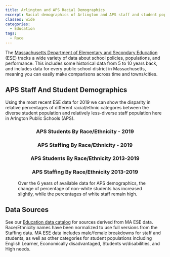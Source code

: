 ```yaml
---
title: Arlington and APS Racial Demographics
excerpt: Racial demographics of Arlington and APS staff and student populations. 
classes: wide
categories:
  - Education
tags:
  - Race
---
```


The [Massachusetts Department of Elementary and Secondary Education](https://www.doe.mass.edu/) (ESE) tracks a wide variety of data about school policies, populations, and performance.  This includes some historical data from 5 to 10 years back, and includes data for every public school district in Massachusetts, meaning you can easily make comparisons across time and towns/cities.

## APS Staff And Student Demographics

Using the most recent ESE data for 2019 we can show the disparity in relative percentages of different racial/ethnic categores between the diverse student population and relatively less-diverse staff population here in Arlngton Public Schools (APS).  

<figure class="half">
  <div class='chartfigure'>
    <h3 style='text-align: center;'>APS Students By Race/Ethnicity - 2019</h3>
    <div id="arl-students-2019"></div>
  </div>
  <div class='chartfigure'>
    <h3 style='text-align: center;'>APS Staffing By Race/Ethnicity - 2019</h3>
    <div id="arl-staff-2019"></div>
  </div>
</figure>

<figure class="half">
  <div class='chartfigure'>
    <h3 style='text-align: center;'>APS Students By Race/Ethnicity 2013-2019</h3>
    <div id="arl-students-hist"></div>
  </div>
  <div class='chartfigure'>
    <h3 style='text-align: center;'>APS Staffing By Race/Ethnicity 2013-2019</h3>
    <div id="arl-staff-hist"></div>
  </div>
  <figcaption>Over the 6 years of available data for APS demographics, the change of percentage of non-white students has increased slightly, while the percentages of white staff remain high.</figcaption>
</figure>

## Data Sources

See our [Education data catalog](/catalog#datasets-about-schools) for sources derived from MA ESE data.  Race/Ethnicity names have been normalized to use full versions from the Staffing data.  MA ESE data includes male/female breakdowns for staff and students, as well as other categories for student populations including English Learner, Economically disadvantaged, Students w/disabilities, and High needs.


<!-- Load d3/c3 tools and our visualizations -->
<link href="/assets/css/c3.css" rel="stylesheet">
<script src="/assets/js/d3.min.js" charset="utf-8"></script>
<script src="/assets/js/c3.min.js"></script>
<script src="/assets/js/dataread.js"></script>
<script>
// Reformat /data/education/MADOE-StaffingData.csv and MADOE-StudentDiscipline.csv to make charts simpler
// Headers to output in order (sort descending by APS Student population)
// Ensure colors are identical across charts
const colors = {
  'White': 'red',
  'Asian': 'orange',
  'Multi-Race, Non-Hispanic': 'yellow',
  'Hispanic/Latino': 'green',
  'African American': 'blue',
  'Native Hawaiian, Pacific Islander': 'indigo',
  'Native American': 'violet'
}
const donutTitle = 'Demographics (2019)'
// Build current donut charts
addDonutChart('#arl-students-2019', [
    ['White', '70.44'],
    ['Asian', '13.21'],
    ['Multi-Race, Non-Hispanic', '6.33'],
    ['Hispanic/Latino', '6.28'],
    ['African American', '3.54'],
    ['Native Hawaiian, Pacific Islander', '0.13'],
    ['Native American', '0.07']
  ], donutTitle, colors)
addDonutChart('#arl-staff-2019', [
    ['White', '92.17'],
    ['Asian', '2.24'],
    ['Multi-Race, Non-Hispanic', '1.17'],
    ['Hispanic/Latino', '2.60'],
    ['African American', '1.69'],
    ['Native Hawaiian, Pacific Islander', '0.13'],
    ['Native American', '0.00']
  ], donutTitle, colors)

// Build historical timeseries charts
const yopts = {
  max: 1,
  min: 0.50, // Make differences more obvious
  padding: {
    top: 0,
    bottom: 0
  },
  tick: {
    format: d3.format('.0000%')
  }
}
addTimeseriesPercentChart('#arl-students-hist', [
  // Arbitrarily use end of school year, since c3.js doesn't like plain years as timeseries data
  ['Date', '2019-06-30', '2018-06-30', '2017-06-30', '2016-06-30', '2015-06-30', '2014-06-30', '2013-06-30'],
  ['White', '0.7044', '0.7111', '0.725', '0.7373', '0.7398', '0.7568', '0.7629'],
  ['Asian', '0.1321', '0.128', '0.127', '0.1183', '0.1165', '0.1107', '0.11'],
  ['Multi-Race, Non-Hispanic', '0.0633', '0.0534', '0.0436', '0.0462', '0.0452', '0.0403', '0.0383'],
  ['Hispanic/Latino', '0.0628', '0.0665', '0.0634', '0.0575', '0.0579', '0.0529', '0.0531'],
  ['African American', '0.0354', '0.0386', '0.0384', '0.038', '0.0384', '0.0374', '0.0341'],
  ['Native Hawaiian, Pacific Islander', '0.0013', '0.0017', '0.0019', '0.002', '0.0015', '0.0016', '0.0012'],
  ['Native American', '0.0007', '0.0007', '0.0007', '0.0007', '0.0007', '0.0004', '0.0004']
], yopts, colors)

addTimeseriesPercentChart('#arl-staff-hist', [
  ['Date', '2019-06-30', '2018-06-30', '2017-06-30', '2016-06-30', '2015-06-30', '2014-06-30', '2013-06-30'],
  ['White', '0.9217', '0.9344', '0.9013', '0.9141', '0.93', '0.9243', '0.9422'],
  ['Asian', '0.0224', '0.0201', '0.0219', '0.0179', '0.0173', '0.0187', '0.0166'],
  ['Multi-Race, Non-Hispanic', '0.0117', '0.0088', '0.0091', '0.0015', '0', '0', '0'],
  ['Hispanic/Latino', '0.026', '0.0204', '0.0536', '0.0473', '0.0124', '0.0118', '0.006'],
  ['African American', '0.0169', '0.0149', '0.0127', '0.0177', '0.0209', '0.0192', '0.0126'],
  ['Native Hawaiian, Pacific Islander', '0.0013', '0.0014', '0.0014', '0.0015', '0.0193', '0.026', '0.0212'],
  ['Native American', '0', '0', '0', '0', '0', '0', '0.0016']
], yopts, colors)

</script>
